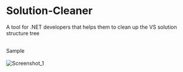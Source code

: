 # Solution-Cleaner
A tool for .NET developers that helps them to clean up the VS solution structure tree

<br />Sample<br /><br />
![Screenshot_1](https://user-images.githubusercontent.com/18511720/122066481-70ed0900-cdfb-11eb-8c86-4c6ab3b48a28.png)
